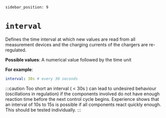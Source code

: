 ```
sidebar_position: 9
```

# `interval`

Defines the time interval at which new values are read from all measurement devices and the charging currents of the chargers are re-regulated.

**Possible values**: A numerical value followed by the time unit

**For example**:

```yaml
interval: 30s # every 30 seconds
```

:::caution
Too short an interval ( < 30s ) can lead to undesired behaviour (oscillations in regulation) if the components involved do not have enough reaction time before the next control cycle begins. Experience shows that an interval of 10s to 15s is possible if all components react quickly enough. This should be tested individually.
:::
